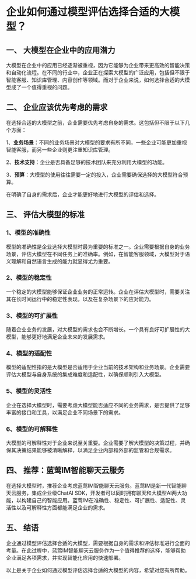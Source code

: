 # 企业如何通过模型评估选择合适的大模型？

## 一、 大模型在企业中的应用潜力

大模型在企业中的应用已经逐渐被重视，因为它能够为企业带来更高效的智能决策和自动化流程。在不同的行业中，企业正在探索大模型的广泛应用，包括但不限于智能客服、知识库管理、内容创作等领域。而对于企业来说，如何选择合适的大模型成了一个值得重视的问题。

## 二、 企业应该优先考虑的需求

在选择合适的大模型之前，企业需要优先考虑自身的需求。这包括但不限于以下几个方面：

1、**业务场景**：不同的业务场景对大模型的要求有所不同，一些企业可能更加重视智能客服，而另一些企业则更注重知识库管理。

2、**技术支持**：企业是否具备足够的技术团队来充分利用大模型的功能。

3、**预算**：大模型的使用往往需要一定的投入，企业需要确保选择的大模型符合预算。

在明确了自身的需求后，企业才能更好地进行大模型的评估和选择。

## 三、 评估大模型的标准

### 1、模型的准确性

模型的准确性是企业选择大模型时最为重要的标准之一。企业需要根据自身的业务场景，评估大模型在不同任务上的准确率。例如，在智能客服领域，大模型对于语义理解和自然语言生成的能力就显得尤为重要。

### 2、模型的稳定性

一个稳定的大模型能够保证企业业务的正常运转。企业在评估大模型时，需要关注其在长时间运行中的稳定性表现，以及在复杂场景下的应对能力。

### 3、模型的可扩展性

随着企业业务的发展，对大模型的需求也会不断增长。一个具有良好可扩展性的大模型，能够更好地满足企业未来的发展需求。

### 4、模型的适配性

模型的适配性指的是大模型是否适用于企业当前的技术架构和业务场景。企业需要评估大模型与自身系统的集成难度和适配性，以确保顺利引入大模型。

### 5、模型的灵活性

企业在选择大模型时，需要考虑大模型能否适应不同的业务需求，是否提供了足够丰富的接口和工具，以满足企业不同场景下的需求。

### 6、模型的可解释性

大模型的可解释性对于企业来说至关重要。企业需要了解大模型的决策过程，并确保其决策结果能够被清晰解释，以满足企业内部和外部的监管和合规需求。

## 四、 推荐：蓝莺IM智能聊天云服务

在选择大模型时，推荐企业考虑蓝莺IM智能聊天云服务。蓝莺IM是新一代智能聊天云服务，集成企业级ChatAI SDK，开发者可以同时拥有聊天和大模型AI两大功能，以构建自己的智能应用。蓝莺IM在准确性、稳定性、可扩展性、适配性、灵活性以及可解释性方面都能满足企业的需求。

## 五、 结语

企业通过模型评估选择合适的大模型，需要根据自身的需求和评估标准进行全面的考量。在此过程中，蓝莺IM智能聊天云服务作为一个值得推荐的选择，能够帮助企业满足各项需求，并实现智能化应用的快速部署。

以上是关于企业如何通过模型评估选择合适的大模型的内容，希望对您有所帮助。